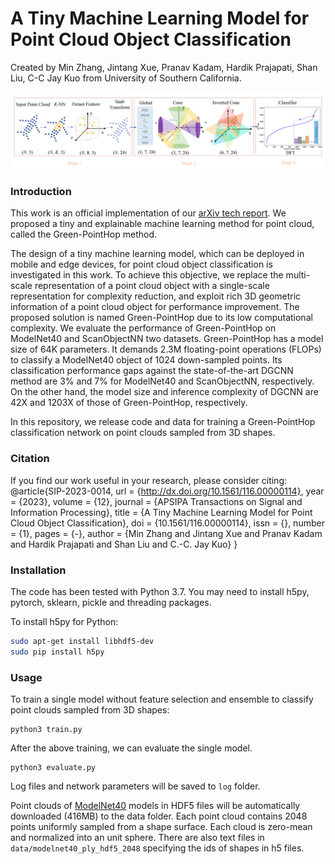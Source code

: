 # A Tiny Machine Learning Model for Point Cloud Object Classification
Created by Min Zhang, Jintang Xue, Pranav Kadam, Hardik Prajapati, Shan Liu, C-C Jay Kuo from University of Southern California.

![introduction](https://github.com/jintangx/Green-PointHop/blob/master/doc/intro.png)

### Introduction
This work is an official implementation of our [arXiv tech report](https://arxiv.org/abs/2303.10898). We proposed a tiny and explainable machine learning method for point cloud, called the Green-PointHop method.

The design of a tiny machine learning model, which can be deployed in mobile and edge devices, for point cloud object classification is investigated in this work. To achieve this objective, we replace the multi-scale representation of a point cloud object with a single-scale representation for complexity reduction, and exploit rich 3D geometric information of a point cloud object for performance improvement. The proposed solution is named Green-PointHop due to its low computational complexity. We evaluate the performance of Green-PointHop on ModelNet40 and ScanObjectNN two datasets. Green-PointHop has a model size of 64K parameters. It demands 2.3M floating-point operations (FLOPs) to classify a ModelNet40 object of 1024 down-sampled points. Its classification performance gaps against the state-of-the-art DGCNN method are 3% and 7% for ModelNet40 and ScanObjectNN, respectively. On the other hand, the model size and inference complexity of DGCNN are 42X and 1203X of those of Green-PointHop, respectively.

In this repository, we release code and data for training a Green-PointHop classification network on point clouds sampled from 3D shapes.

### Citation
If you find our work useful in your research, please consider citing:
    @article{SIP-2023-0014,
        url = {http://dx.doi.org/10.1561/116.00000114},
        year = {2023},
        volume = {12},
        journal = {APSIPA Transactions on Signal and Information Processing},
        title = {A Tiny Machine Learning Model for Point Cloud Object Classification},
        doi = {10.1561/116.00000114},
        issn = {},
        number = {1},
        pages = {-},
        author = {Min Zhang and Jintang Xue and Pranav Kadam and Hardik Prajapati and Shan Liu and C.-C. Jay Kuo}
    }
    
### Installation

The code has been tested with Python 3.7. You may need to install h5py, pytorch, sklearn, pickle and threading packages.

To install h5py for Python:
```bash
sudo apt-get install libhdf5-dev
sudo pip install h5py
```

### Usage
To train a single model without feature selection and ensemble to classify point clouds sampled from 3D shapes:

    python3 train.py

After the above training, we can evaluate the single model.

    python3 evaluate.py

Log files and network parameters will be saved to `log` folder.

Point clouds of <a href="http://modelnet.cs.princeton.edu/" target="_blank">ModelNet40</a> models in HDF5 files will be automatically downloaded (416MB) to the data folder. Each point cloud contains 2048 points uniformly sampled from a shape surface. Each cloud is zero-mean and normalized into an unit sphere. There are also text files in `data/modelnet40_ply_hdf5_2048` specifying the ids of shapes in h5 files.
